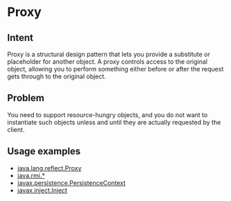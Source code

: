 # Proxy

## Intent
Proxy is a structural design pattern that lets you provide a substitute or placeholder for another object. A proxy controls access to the original object, allowing you to perform something either before or after the request gets through to the original object.

## Problem
You need to support resource-hungry objects, and you do not want to instantiate such objects unless and until they are actually requested by the client.

## Usage examples
* [java.lang.reflect.Proxy](http://docs.oracle.com/javase/8/docs/api/java/lang/reflect/Proxy.html)
* [java.rmi.*](http://docs.oracle.com/javase/8/docs/api/java/rmi/package-summary.html)
* [javax.persistence.PersistenceContext](http://docs.oracle.com/javaee/7/api/javax/persistence/PersistenceContext.html)
* [javax.inject.Inject](http://docs.oracle.com/javaee/7/api/javax/inject/Inject.html)